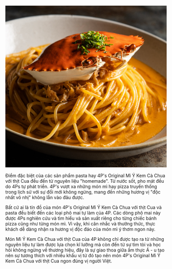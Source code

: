 ![](image/20200001_2.jpg)

Điểm đặc biệt của các sản phẩm pasta hay 4P's Original Mì Ý Kem Cà Chua với thịt Cua đều đến từ nguyên liệu "homemade". Từ nước sốt, pho mát đều do 4Ps tự phát triển. 4P's vượt xa những món mì hay pizza truyền thống trong lịch sử với sự đổi mới không ngừng, mang đến những hương vị "độc nhất vô nhị" không lẫn vào đâu được.

Bất cứ ai là tín đồ của món 4P's Original Mì Ý Kem Cà Chua với thịt Cua và pasta đều biết đến các loại phô mai tự làm của 4P. Các dòng phô mai này được 4Ps nghiên cứu và tìm hiểu và sản xuất riêng cho từng chiếc bánh pizza cũng như từng món mì. Vì vậy, khi cân nhắc và thưởng thức, thực khách dễ dàng nhận ra hương vị độc đáo của món mì ý thơm ngon này.

Món Mì Ý Kem Cà Chua với thịt Cua của 4P không chỉ được tạo ra từ những nguyên liệu tự làm được lựa chọn kĩ lưỡng mà còn đến từ sự tìm tòi và học hỏi không ngừng về thương hiệu, đây là sự giao thoa giữa ẩm thực Á -  u tạo nên sự tương thích với nhiều khẩu vị từ đó tạo nên món 4P's Original Mì Ý Kem Cà Chua với thịt Cua ngon đúng vị người Việt.
